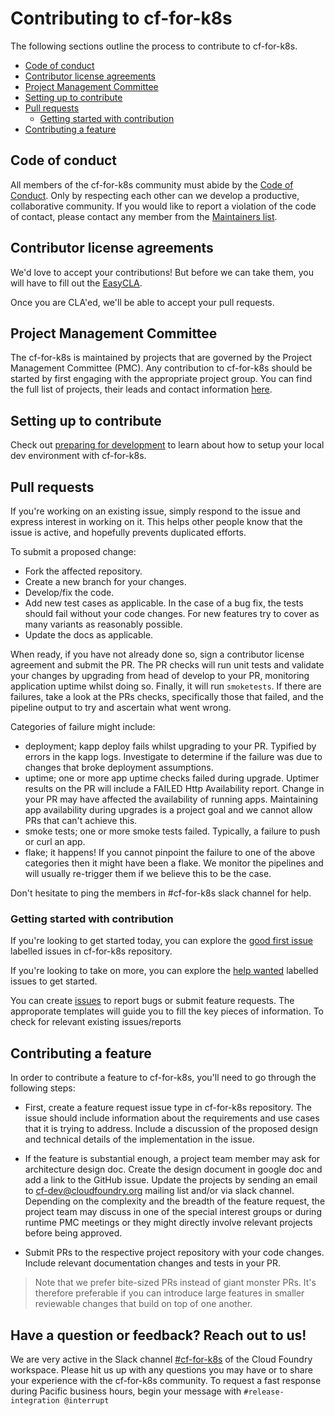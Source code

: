# Contributing to cf-for-k8s

The following sections outline the process to contribute to cf-for-k8s.

- [Code of conduct](#code-of-conduct)
- [Contributor license agreements](#contributor-license-agreements)
- [Project Management Committee](#project-management-committee)
- [Setting up to contribute](#setting-up-to-contribute)
- [Pull requests](#pull-requests)
  - [Getting started with contribution](#getting-started-with-contribution)
- [Contributing a feature](#contributing-a-feature)

## Code of conduct

All members of the cf-for-k8s community must abide by the [Code of Conduct](community/code-of-conduct.md). Only by respecting each other can we develop a productive, collaborative community. If you would like to report a violation of the code of contact, please contact any member from the [Maintainers list](MAINTAINERS.md).

## Contributor license agreements

We'd love to accept your contributions! But before we can take them, you will have to fill out the [EasyCLA](https://lfcla.com/).

Once you are CLA'ed, we'll be able to accept your pull requests.

## Project Management Committee

The cf-for-k8s is maintained by projects that are governed by the Project Management Committee (PMC). Any contribution to cf-for-k8s should be started by first engaging with the appropriate project group. You can find the full list of projects, their leads and contact information [here](https://docs.google.com/spreadsheets/d/1hg0EA3aB9wiCq8SgCU90ft4qrHvczsUjK0W_31APWxM/edit#gid=0).

## Setting up to contribute

Check out [preparing for development](PREPARING-FOR-DEVELOPMENT.md) to learn about how to setup your local dev environment with cf-for-k8s.

## Pull requests

If you're working on an existing issue, simply respond to the issue and express interest in working on it. This helps other people know that the issue is active, and hopefully prevents duplicated efforts.

To submit a proposed change:

- Fork the affected repository.
- Create a new branch for your changes.
- Develop/fix the code.
- Add new test cases as applicable. In the case of a bug fix, the tests should fail without your code changes. For new features try to cover as many variants as reasonably possible.
- Update the docs as applicable.

When ready, if you have not already done so, sign a contributor license agreement and submit the PR. The PR checks will run unit tests and validate your changes by upgrading from head of develop to your PR, monitoring application uptime whilst doing so.   Finally, it will run `smoketests`.  If there are failures, take a look at the PRs checks, specifically those that failed, and the pipeline output to try and ascertain what went wrong.

Categories of failure might include:
- deployment; kapp deploy fails whilst upgrading to your PR.  Typified by errors in the kapp logs.  Investigate to determine if the failure was due to changes that broke deployment assumptions.
- uptime; one or more app uptime checks failed during upgrade.  Uptimer results on the PR will include a FAILED Http Availability report.  Change in your PR may have affected the availability of running apps.  Maintaining app
availability during upgrades is a project goal and we cannot allow PRs that can't achieve this.
- smoke tests; one or more smoke tests failed.  Typically, a failure to push or curl an app.
- flake; it happens!  If you cannot pinpoint the failure to one of the above categories then it might have been a flake.  We monitor the pipelines and will usually re-trigger them if we believe this to be the case.

Don't hesitate to ping the members in #cf-for-k8s slack channel for help.

### Getting started with contribution

If you're looking to get started today, you can explore the [good first issue](https://github.com/cloudfoundry/cf-for-k8s/issues?q=is%3Aopen+is%3Aissue+label%3A%22Good+first+issue%22) labelled issues in cf-for-k8s repository. 

If you're looking to take on more, you can explore the [help wanted](https://github.com/cloudfoundry/cf-for-k8s/issues?q=is%3Aopen+is%3Aissue+label%3A%22Help+wanted%22) labelled issues to get started.

You can create [issues](https://github.com/cloudfoundry/cf-for-k8s/issues) to report bugs or submit feature requests. The approporate templates will guide you to fill the key pieces of information. To check for relevant existing issues/reports

## Contributing a feature

In order to contribute a feature to cf-for-k8s, you'll need to go through the following steps:

- First, create a feature request issue type in cf-for-k8s repository. The issue should include information about the requirements and use cases that it is trying to address. Include a discussion of the proposed design and technical details of the implementation in the issue.

- If the feature is substantial enough, a project team member may ask for architecture design doc. Create the design document in google doc and add a link to the GitHub issue. Update the projects by sending an email to cf-dev@cloudfoundry.org mailing list and/or via slack channel. Depending on the complexity and the breadth of the feature request, the project team may discuss in one of the special interest groups or during runtime PMC meetings or they might directly involve relevant projects before being approved.

- Submit PRs to the respective project repository with your code changes. Include relevant documentation changes and tests in your PR.

> Note that we prefer bite-sized PRs instead of giant monster PRs. It's therefore preferable if you can introduce large features in smaller reviewable changes that build on top of one another.

## Have a question or feedback? Reach out to us!

We are very active in the Slack channel [#cf-for-k8s](https://cloudfoundry.slack.com/archives/CH9LF6V1P) of the Cloud Foundry workspace. Please hit us up with any questions you may have or to share your experience with the cf-for-k8s community. To request a fast response during Pacific business hours, begin your message with `#release-integration @interrupt`
